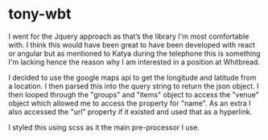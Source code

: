 # tony-wbt

I went for the Jquery approach as that’s the library I'm most comfortable with. I think this would have been great to have been developed with react or angular but as mentioned to Katya during the telephone this is something I'm lacking hence the reason why I am interested in a position at Whitbread.

I decided to use the google maps api to get the longitude and latitude from a location. I then parsed this into the query string to return the json object. I then looped through the "groups" and "items" object to access the "venue" object which allowed me to access the property for "name". As an extra I also accessed the "url" property if it existed and used that as a hyperlink.

I styled this using scss as it the main pre-processor I use.
